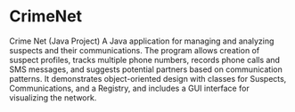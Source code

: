 # CrimeNet
Crime Net (Java Project)
A Java application for managing and analyzing suspects and their communications. The program allows creation of suspect profiles, tracks multiple phone numbers, records phone calls and SMS messages, and suggests potential partners based on communication patterns. It demonstrates object-oriented design with classes for Suspects, Communications, and a Registry, and includes a GUI interface for visualizing the network.

